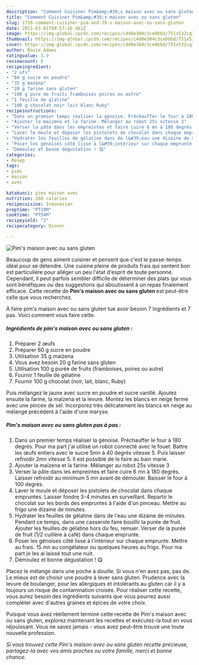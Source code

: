 ```yaml
---
description: "Comment Cuisiner Pim&amp;#39;s maison avec ou sans gluten"
title: "Comment Cuisiner Pim&amp;#39;s maison avec ou sans gluten"
slug: 1716-comment-cuisiner-pim-and-39-s-maison-avec-ou-sans-gluten
date: 2021-03-01T08:57:16.461Z
image: https://img-global.cpcdn.com/recipes/c4d0e304c3ce0bbd/751x532cq70/pims-maison-avec-ou-sans-gluten-photo-principale-de-la-recette.jpg
thumbnail: https://img-global.cpcdn.com/recipes/c4d0e304c3ce0bbd/751x532cq70/pims-maison-avec-ou-sans-gluten-photo-principale-de-la-recette.jpg
cover: https://img-global.cpcdn.com/recipes/c4d0e304c3ce0bbd/751x532cq70/pims-maison-avec-ou-sans-gluten-photo-principale-de-la-recette.jpg
author: Rosie Adams
ratingvalue: 3.9
reviewcount: 6
recipeingredient:
- "2 ufs"
- "60 g sucre en poudre"
- "35 g mazena"
- "20 g farine sans gluten"
- "100 g pure de fruits framboises poires ou autre"
- "1 feuille de glatine"
- "100 g chocolat noir lait blanc Ruby"
recipeinstructions:
- "Dans un premier temps réaliser la génoise. Préchauffer le four à 180 degrés. Pour ma part j&#39;ai utilisé un robot connecté avec le fouet. Battre les œufs entiers avec le sucre 5mn à 40 degrés vitesse 5. Puis laisser refroidir 2mn vitesse 5. Il est possible de le faire au bain marie."
- "Ajouter la maïzena et la farine. Mélanger au robot 25s vitesse 3"
- "Verser la pâte dans les empreintes et faire cuire 6 mn à 180 degrés. Laisser refroidir au minimum 5 mn avant de démouler. Baisser le four à 100 degrés."
- "Laver le moule et déposer les pistolets de chocolat dans chaque empruntes. Laisser fondre 3-4 minutes en surveillant. Repartir le chocolat sur les bords des empruntes à l&#39;aide d&#39;un pinceau. Mettre au frigo une dizaine de minutes."
- "Hydrater les feuilles de gélatine dans de l&#39;eau une dizaine de minutes. Pendant ce temps, dans une casserole faire bouillir la purée de fruit. Ajouter les feuilles de gélatine hors du feu, remuer. Verser de la purée de fruit (1/2 cuillère à café) dans chaque emprunte."
- "Poser les génoises côté lisse à l&#39;intérieur sur chaque emprunte. Mettre au frais. 15 mn au congélateur ou quelques heures au frigo. Pour ma part je les ai laissé tout une nuit."
- "Démoulez et bonne dégustation ! 😋"
categories:
- Resep
tags:
- pims
- maison
- avec

katakunci: pims maison avec 
nutrition: 260 calories
recipecuisine: Indonesian
preptime: "PT19M"
cooktime: "PT54M"
recipeyield: "2"
recipecategory: Dinner

---
```



![Pim&#39;s maison avec ou sans gluten](https://img-global.cpcdn.com/recipes/c4d0e304c3ce0bbd/751x532cq70/pims-maison-avec-ou-sans-gluten-photo-principale-de-la-recette.jpg)

Beaucoup de gens aiment cuisiner et pensent que c'est le passe-temps idéal pour se détendre. Une cuisine pleine de produits frais qui sentent bon est particulière pour alléger un peu l'état d'esprit de toute personne. Cependant, il peut parfois sembler difficile de déterminer des plats qui vous sont bénéfiques ou des suggestions qui aboutissent à un repas finalement efficace. Cette recette de <strong> Pim&#39;s maison avec ou sans gluten </strong> est peut-être celle que vous recherchez.

<!--inarticleads1-->

À faire pim&#39;s maison avec ou sans gluten tue avoir besoin 7 Ingrédients et 7 pas. Voici comment vous faire cette.

##### Ingrédients de pim&#39;s maison avec ou sans gluten :

1. Préparer 2 œufs
1. Préparer 60 g sucre en poudre
1. Utilisation 35 g maïzena
1. Vous avez besoin 20 g farine sans gluten
1. Utilisation 100 g purée de fruits (framboises, poires ou autre)
1. Fournir 1 feuille de gélatine
1. Fournir 100 g chocolat (noir, lait, blanc, Ruby)


Puis mélangez le jaune avec sucre en poudre et sucre vanillé. Ajoutez ensuite la farine, la maïzena et la levure. Montez les blancs en neige ferme avec une pincée de sel. Incorporez très délicatement les blancs en neige au mélange précédent à l&#39;aide d&#39;une maryse. 

<!--inarticleads2-->

##### Pim&#39;s maison avec ou sans gluten pas à pas :

1. Dans un premier temps réaliser la génoise. Préchauffer le four à 180 degrés. Pour ma part j&#39;ai utilisé un robot connecté avec le fouet. Battre les œufs entiers avec le sucre 5mn à 40 degrés vitesse 5. Puis laisser refroidir 2mn vitesse 5. Il est possible de le faire au bain marie.
1. Ajouter la maïzena et la farine. Mélanger au robot 25s vitesse 3
1. Verser la pâte dans les empreintes et faire cuire 6 mn à 180 degrés. Laisser refroidir au minimum 5 mn avant de démouler. Baisser le four à 100 degrés.
1. Laver le moule et déposer les pistolets de chocolat dans chaque empruntes. Laisser fondre 3-4 minutes en surveillant. Repartir le chocolat sur les bords des empruntes à l&#39;aide d&#39;un pinceau. Mettre au frigo une dizaine de minutes.
1. Hydrater les feuilles de gélatine dans de l&#39;eau une dizaine de minutes. Pendant ce temps, dans une casserole faire bouillir la purée de fruit. Ajouter les feuilles de gélatine hors du feu, remuer. Verser de la purée de fruit (1/2 cuillère à café) dans chaque emprunte.
1. Poser les génoises côté lisse à l&#39;intérieur sur chaque emprunte. Mettre au frais. 15 mn au congélateur ou quelques heures au frigo. Pour ma part je les ai laissé tout une nuit.
1. Démoulez et bonne dégustation ! 😋


Placez le mélange dans une poche à douille. Si vous n&#39;en avez pas, pas de. Le mieux est de choisir une poudre à lever sans gluten. Prudence avec la levure de boulanger, pour les allergiques et intolérants au gluten car il y a toujours un risque de contamination croisée. Pour réaliser cette recette, vous aurez besoin des ingrédients suivants que vous pourrez aussi compléter avec d&#39;autres graines et épices de votre choix. 

<!--inarticleads1-->

<p>
Puisque vous avez réellement terminé cette recette de Pim&#39;s maison avec ou sans gluten, explorez maintenant les recettes et exécutez-la tout en vous réjouissant. Vous ne savez jamais - vous avez peut-être trouvé une toute nouvelle profession.
</p>

<p>
<i>Si vous trouvez cette Pim&#39;s maison avec ou sans gluten recette précieuse, partagez-la avec vos amis proches ou votre famille, merci et bonne chance.</i>
</p>
